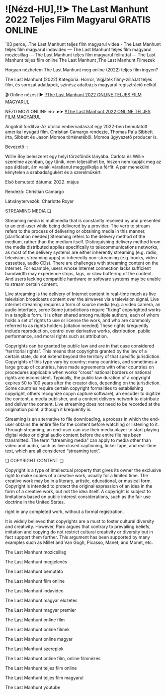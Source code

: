 # ![Nézd-HU],!!➤ The Last Manhunt 2022 Teljes Film Magyarul GRATIS ONLINE

`03 perce,..The Last Manhunt teljes film magyarul videa - The Last Manhunt teljes film magyarul indavideo — The Last Manhunt teljes film magyarul mozicsillag — The Last Manhunt teljes film magyarul felirattal — The Last Manhunt teljes film online The Last Manhunt ,The Last Manhunt Filmezek

Hogyan nézhetem The Last Manhunt meg online (2022) teljes film ingyen?

The Last Manhunt (2022) Kategória: Horror, Vígjáték filmy-zilla.lat teljes film, és sorozat adatlapok, színész adatbázis magyarul regisztráció nélkül.


🎬 Online nézést ► [!!The Last Manhunt 2022 ONLINE TELJES FILM MAGYARUL](https://cm.filmy-zilla.lat/hu/movie/754452)

NÉZD MOZI ONLINE =>> ➤➤ [!!The Last Manhunt 2022 ONLINE TELJES FILM MAGYARUL](https://cm.filmy-zilla.lat/hu/movie/754452)

Angolról fordítva-Az utolsó embervadászat egy 2022-ben bemutatott amerikai nyugati film. Christian Camargo rendezte, Thomas Pa'a Sibbett írta, Sibbett és Jason Momoa történetéből. Momoa ügyvezető producer is.

Bevezető ::

Willie Boy beleszeret egy helyi törzsfőnök lányába. Carlota és Willie szerelme azonban, úgy tűnik, nem teljesülhet be, hiszen nem kapják meg az apa áldását, ám valaki váratlanul meggyilkolja a férfit. A pár menekülni kénytelen a szabadságukért és a szerelmükért.


Első bemutató dátuma: 2022. május

Rendező: Christian Camargo

Látványtervezők: Charlotte Royer


STREAMING MEDIA ❏


Streaming media is multimedia that is constantly received by and presented to an end-user while being delivered by a provider. The verb to stream refers to the process of delivering or obtaining media in this manner.[clarification needed] Streaming refers to the delivery method of the medium, rather than the medium itself. Distinguishing delivery method krom the media distributed applies specifically to telecommunications networks, as most of the delivery systems are either inherently streaming (e.g. radio, television, streaming apps) or inherently non-streaming (e.g. books, video cassettes, audio CDs). There are challenges with streaming content on the Internet. For example, users whose Internet connection lacks sufficient bandwidth may experience stops, lags, or slow buffering of the content. And users lacking compatible hardware or software systems may be unable to stream certain content.


Live streaming is the delivery of Internet content in real-time much as live television broadcasts content over the airwaves via a television signal. Live internet streaming requires a form of source media (e.g. a video camera, an audio interface, scree
Some jurisdictions require “fixing” copyrighted works in a tangible form. It is often shared among multiple authors, each of whom holds a set of rights to use or license the work, and who are commonly referred to as rights holders.[citation needed] These rights krequently include reproduction, control over derivative works, distribution, public performance, and moral rights such as attribution.


Copyrights can be granted by public law and are in that case considered “territorial rights”. This means that copyrights granted by the law of a certain state, do not extend beyond the territory of that specific jurisdiction. Copyrights of this type vary by country; many countries, and sometimes a large group of countries, have made agreements with other countries on procedures applicable when works “cross” national borders or national rights are inconsistent. Typically, the public law duration of a copyright expires 50 to 100 years after the creator dies, depending on the jurisdiction. Some countries require certain copyright formalities to establishing copyright, others recognize copyn capture software), an encoder to digitize the content, a media publisher, and a content delivery network to distribute and deliver the content. Live streaming does not need to be recorded at the origination point, although it krequently is.


Streaming is an alternative to file downloading, a process in which the end-user obtains the entire file for the content before watching or listening to it. Through streaming, an end-user can use their media player to start playing digital video or digital audio content before the entire file has been transmitted. The term “streaming media” can apply to media other than video and audio, such as live closed captioning, ticker tape, and real-time text, which are all considered “streaming text”.


❏ COPYRIGHT CONTENT ❏


Copyright is a type of intellectual property that gives its owner the exclusive right to make copies of a creative work, usually for a limited time. The creative work may be in a literary, artistic, educational, or musical form. Copyright is intended to protect the original expression of an idea in the form of a creative work, but not the idea itself. A copyright is subject to limitations based on public interest considerations, such as the fair use doctrine in the United States.

right in any completed work, without a formal registration.


It is widely believed that copyrights are a must to foster cultural diversity and creativity. However, Parc argues that contrary to prevailing beliefs, imitation and copying do not restrict cultural creativity or diversity but in fact support them further. This argument has been supported by many examples such as Millet and Van Gogh, Picasso, Manet, and Monet, etc.


The Last Manhunt mozicsillag


The Last Manhunt megjelenés


The Last Manhunt bemutató


The Last Manhunt film online


The Last Manhunt indavideo


The Last Manhunt magyar elozetes


The Last Manhunt magyar premier


The Last Manhunt online film


The Last Manhunt online filmek


The Last Manhunt online magyar


The Last Manhunt szereplok


The Last Manhunt online film, online filmnézés


The Last Manhunt teljes film online


The Last Manhunt teljes film magyarul


The Last Manhunt youtube
